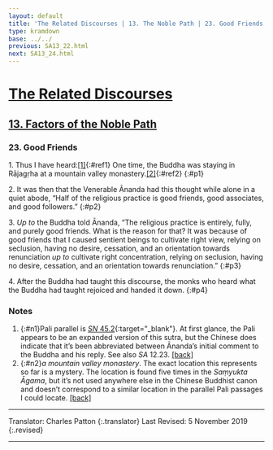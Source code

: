 ```yaml
---
layout: default
title: 'The Related Discourses | 13. The Noble Path | 23. Good Friends'
type: kramdown
base: ../../
previous: SA13_22.html
next: SA13_24.html
---
```


# [The Related Discourses](../index.html)
## [13. Factors of the Noble Path](index.html)
### 23. Good Friends

1\. Thus I have heard:[\[1\]](#n1){:#ref1} One time, the Buddha was staying in  Rājagṛha at a mountain valley monastery.[\[2\]](#n2){:#ref2}
{:#p1}

2\. It was then that the Venerable Ānanda had this thought  while alone in a quiet abode, “Half of the religious practice is good friends, good associates, and good followers.”
{:#p2}

3\. *Up to* the Buddha told Ānanda, “The religious practice is entirely, fully, and purely good friends. What is the reason for that? It was because of good friends that I caused sentient beings to cultivate right view, relying on seclusion, having no desire, cessation, and an orientation towards renunciation *up to* cultivate right concentration, relying on seclusion, having no desire, cessation, and an orientation towards renunciation.”
{:#p3}

4\. After the Buddha had taught this discourse, the monks who heard what the Buddha had taught rejoiced and handed it down.
{:#p4}

### Notes
1. {:#n1}Pali parallel is [*SN* 45.2](https://suttacentral.net/sn45.2){:target="_blank"}. At first glance, the Pali appears to be an expanded version of this sutra, but the Chinese does indicate that it’s been abbreviated between Ānanda’s initial comment to the Buddha and his reply. See also *SA* 12.23. [\[back\]](#ref1)
2. {:#n2}*a mountain valley monastery*. The exact location this represents so far is a mystery. The location is found five times in the *Saṃyukta Āgama*, but it’s not used anywhere else in the Chinese Buddhist canon and doesn’t correspond to a similar location in the parallel Pali passages I could locate. [\[back\]](#ref2)

---

Translator: Charles Patton
{:.translator}
Last Revised: 5 November 2019
{:.revised}

---
